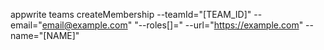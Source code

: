 appwrite teams createMembership --teamId="[TEAM_ID]" --email="email@example.com" "--roles[]=" --url="https://example.com" --name="[NAME]" 